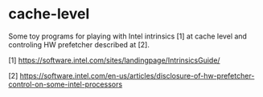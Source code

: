 # cache-level

Some toy programs for playing with Intel intrinsics [1] at cache level and controling HW prefetcher described at [2].


[1] https://software.intel.com/sites/landingpage/IntrinsicsGuide/

[2] https://software.intel.com/en-us/articles/disclosure-of-hw-prefetcher-control-on-some-intel-processors
